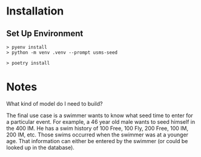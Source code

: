 # Installation

## Set Up Environment

```
> pyenv install 
> python -m venv .venv --prompt usms-seed
```

```
> poetry install
```

# Notes

What kind of model do I need to build?

The final use case is a swimmer wants to know what seed time to enter for a particular event. 
For example, a 46 year old male wants to seed himself in the 400 IM. He has a swim history
of 100 Free, 100 Fly, 200 Free, 100 IM, 200 IM, etc.  Those swims occurred when the 
swimmer was at a younger age. That information can either be entered
by the swimmer (or could be looked up in the database).

